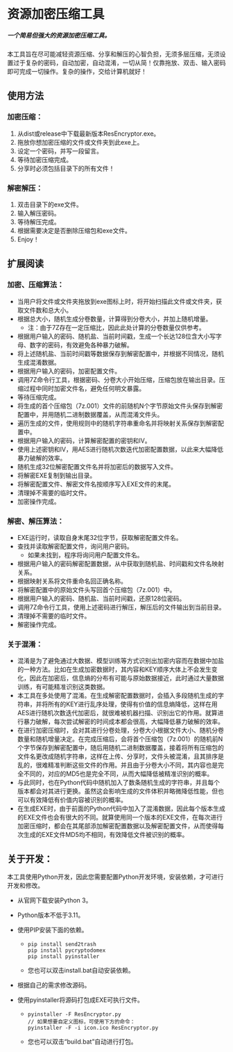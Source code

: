# 资源加密压缩工具

##### 一个简易但强大的资源加密压缩工具。

本工具旨在尽可能减轻资源压缩、分享和解压的心智负担，无须多层压缩，无须设置过于复杂的密码，自动加密，自动混淆，一切从简！仅靠拖放、双击、输入密码即可完成一切操作。复杂的操作，交给计算机就好！

## 使用方法

### 加密压缩：

1. 从dist或release中下载最新版本ResEncryptor.exe。
2. 拖放你想加密压缩的文件或文件夹到此exe上。
3. 设定一个密码，并写一段留言。
4. 等待加密压缩完成。
5. 分享时必须包括目录下的所有文件！

### 解密解压：

1. 双击目录下的exe文件。
2. 输入解压密码。
3. 等待解压完成。
4. 根据需要决定是否删除压缩包和exe文件。
5. Enjoy！

## 扩展阅读

### 加密、压缩算法：

- 当用户将文件或文件夹拖放到exe图标上时，将开始扫描此文件或文件夹，获取文件数和总大小。
- 根据总大小，随机生成分卷数量，计算得到分卷大小，并加上随机增量。
  - 注：由于7Z存在一定压缩比，因此此处计算的分卷数量仅供参考。
- 根据用户输入的密码、随机盐、当前时间戳，生成一个长达128位含大小写字母、数字的密码，有效避免各种暴力破解。
- 将上述随机盐、当前时间戳等数据保存到解密配置中，并根据不同情况，随机生成混淆数据。
- 根据用户输入的密码，加密配置文件。
- 调用7Z命令行工具，根据密码、分卷大小开始压缩，压缩包放在输出目录。压缩过程中同时加密文件名，避免任何明文暴露。
- 等待压缩完成。
- 将生成的首个压缩包（7z.001）文件的前随机N个字节原始文件头保存到解密配置中，并用随机二进制数据覆盖，从而混淆文件头。
- 遍历生成的文件，使用规则中的随机字符串重命名并将映射关系保存到解密配置中。
- 根据用户输入的密码，计算解密配置的密钥和IV。
- 使用上述密钥和IV，用AES进行随机次数迭代加密配置数据，以此来大幅降低暴力破解的效率。
- 随机生成32位解密配置文件名并将加密后的数据写入文件。
- 将解密EXE复制到输出目录。
- 将解密配置文件、解密文件名按顺序写入EXE文件的末尾。
- 清理掉不需要的临时文件。
- 加密操作完成。

### 解密、解压算法：

- EXE运行时，读取自身末尾32位字节，获取解密配置文件名。
- 查找并读取解密配置文件，询问用户密码。
  - 如果未找到，程序将询问用户配置文件名。
- 根据用户输入的密码解密配置数据，从中获取到随机盐、时间戳和文件名映射关系。
- 根据映射关系将文件重命名回正确名称。
- 将解密配置中的原始文件头写回首个压缩包（7z.001）中。
- 根据用户输入的密码、随机盐、当前时间戳，还原128位密码。
- 调用7Z命令行工具，使用上述密码进行解压，解压后的文件输出到当前目录。
- 清理掉不需要的临时文件。
- 解密操作完成。

### 关于混淆：

- 混淆是为了避免通过大数据、模型训练等方式识别出加密内容而在数据中加盐的一种方法。比如在生成加密数据时，其内容和KEY顺序大体上不会发生变化，因此在加密后，信息熵的分布有可能与原始数据接近，此时通过大量数据训练，有可能精准识别这类数据。
- 本工具在多处使用了混淆。在生成解密配置数据时，会插入多段随机生成的字符串，并将所有的KEY进行乱序处理，使得有价值的信息熵降低，这样在用AES进行随机次数迭代加密后，就很难被机器扫描、识别出它的作用。就算进行暴力破解，每次尝试解密的时间成本都会很高，大幅降低暴力破解的效率。
- 在进行加密压缩时，会对其进行分卷处理，分卷大小根据文件大小、随机分卷数量和随机增量决定。在完成压缩后，会将首个压缩包（7z.001）的随机前N个字节保存到解密配置中，随后用随机二进制数据覆盖，接着将所有压缩包的文件名更改成随机字符串，这样在上传、分享时，文件头被混淆，且其排序是乱的，很难精准判断这些文件的作用。并且由于分卷大小不同，其内容也是完全不同的，对应的MD5也是完全不同，从而大幅降低被精准识别的概率。
- 与此同时，也在Python代码中随机加入了数条随机生成的字符串，并且每个版本都会对其进行更换。虽然这会影响生成的文件体积并略微降低性能，但也可以有效降低有价值内容被识别的概率。
- 在生成EXE时，由于前面的Python代码中加入了混淆数据，因此每个版本生成的EXE文件也会有很大的不同。就算使用同一个版本的EXE文件，在每次进行加密压缩时，都会在其尾部添加解密配置数据以及解密配置文件，从而使得每次生成的EXE文件MD5均不相同，有效降低文件被识别的概率。

## 关于开发：

本工具使用Python开发，因此您需要配置Python开发环境，安装依赖，才可进行开发和修改。

- 从官网下载安装Python 3。

- Python版本不低于3.11。

- 使用PIP安装下面的依赖。

  - ```shell
    pip install send2trash
    pip install pycryptodomex
    pip install pyinstaller
    ```

  - 您也可以双击install.bat自动安装依赖。

- 根据自己的需求修改源码。

- 使用pyinstaller将源码打包成EXE可执行文件。

  - ```shell
    pyinstaller -F ResEncryptor.py
    // 如果想要自定义图标，可使用下方的命令：
    pyinstaller -F -i icon.ico ResEncryptor.py
    ```

  - 您也可以双击“build.bat”自动进行打包。
